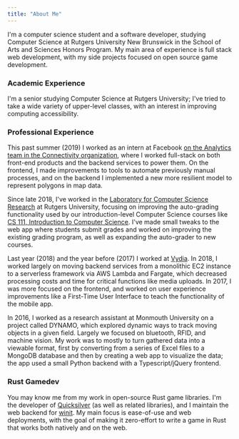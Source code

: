 ```yaml
---
title: "About Me"
---
```


I'm a computer science student and a software developer, studying Computer Science at Rutgers University New Brunswick in the School of Arts and Sciences Honors Program. My main area of experience is full stack web development, with my side projects focused on open source game development.

### Academic Experience

I'm a senior studying Computer Science at Rutgers University; I've tried to take a wide variety of upper-level classes, with an interest in improving computing accessibility.

### Professional Experience

This past summer (2019) I worked as an intern at Facebook [on the Analytics team in the Connectivity organization](https://connectivity.fb.com/analytics/), where I worked full-stack on both front-end products and the backend services to power them. On the frontend, I made improvements to tools to automate previously manual processes, and on the backend I implemented a new more resilient model to represent polygons in map data.

Since late 2018, I've worked in the [Laboratory for Computer Science Research](https://www.cs.rutgers.edu/lcsr/) at Rutgers University, focusing on improving the auto-grading functionality used by our introduction-level Computer Science courses like [CS 111, Introduction to Computer Science](https://www.cs.rutgers.edu/courses/introduction-to-computer-science). I've made small tweaks to the web app where students submit grades and worked on improving the existing grading program, as well as expanding the auto-grader to new courses.

Last year (2018) and the year before (2017) I worked at [Vydia](https://vydia.com/). In 2018, I worked largely on moving backend services from a monolithic EC2 instance to a serverless framework via AWS Lambda and Fargate, which decreased processing costs and time for critical functions like media uploads. In 2017, I was more focused on the frontend, and worked on user experience improvements like a First-Time User Interface to teach the functionality of the mobile app.

In 2016, I worked as a research assistant at Monmouth University on a project called DYNAMO, which explored dynamic ways to track moving objects in a given field. Largely we focused on bluetooth, RFID, and machine vision. My work was to mostly to turn gathered data into a viewable format, first by converting from a series of Excel files to a MongoDB database and then by creating a web app to visualize the data; the app used a small Python backend with a Typescript/jQuery frontend.

### Rust Gamedev

You may know me from my work in open-source Rust game libraries. I'm the developer of [Quicksilver](https://github.com/ryanisaacg/quicksilver) (as well as related libraries), and I maintain the web backend for [winit](https://github.com/rust-windowing/winit). My main focus is ease-of-use and web deployments, with the goal of making it zero-effort to write a game in Rust that works both natively and on the web.
